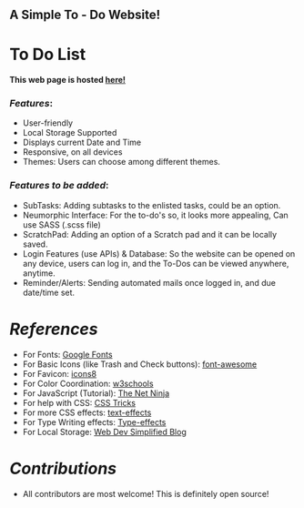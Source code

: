
## A Simple To - Do Website!

# To Do List

#### This web page is hosted [here!](https://bhalekar2410.github.io/ToDoList.github.io/)

### _Features_:

- User-friendly
- Local Storage Supported
- Displays current Date and Time
- Responsive, on all devices
- Themes: Users can choose among different themes.

### _Features to be added_:

- SubTasks: Adding subtasks to the enlisted tasks, could be an option.
- Neumorphic Interface: For the to-do's so, it looks more appealing, Can use SASS (.scss file)
- ScratchPad: Adding an option of a Scratch pad and it can be locally saved.
- Login Features (use APIs) & Database: So the website can be opened on any device, users can log in, and the To-Dos can be viewed anywhere, anytime.
- Reminder/Alerts: Sending automated mails once logged in, and due date/time set.

# _References_

- For Fonts: [Google Fonts](https://fonts.googleapis.com/css2?family=Work+Sans:wght@300&display=swap)
- For Basic Icons (like Trash and Check buttons): [font-awesome](https://fontawesome.com)
- For Favicon: [icons8](https://icons8.com/icons/)
- For Color Coordination: [w3schools](https://www.w3schools.com/colors/colors_mixer.asp?colorbottom=000000&colortop=FFFFFF)
- For JavaScript (Tutorial): [The Net Ninja](https://www.youtube.com/playlist?list=PL4cUxeGkcC9i9Ae2D9Ee1RvylH38dKuET)
- For help with CSS: [CSS Tricks](https://css-tricks.com/)
- For more CSS effects: [text-effects](https://speckyboy.com/underline-text-effects-css/)
- For Type Writing effects: [Type-effects](https://usefulangle.com/post/85/css-typewriter-animation)
- For Local Storage: [Web Dev Simplified Blog](https://blog.webdevsimplified.com/2020-08/cookies-localStorage-sessionStorage/)

# _Contributions_

- All contributors are most welcome! This is definitely open source!
